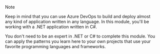 > [!NOTE]
> Keep in mind that you can use Azure DevOps to build and deploy almost any kind of application written in any language. In this module, you'll be working with a .NET application written in C#.
> 
> You don't need to be an expert in .NET or C# to complete this module. You can apply the patterns you learn here to your own projects that use your favorite programming languages and frameworks.
